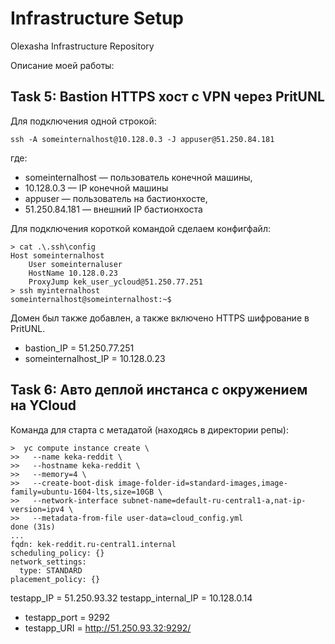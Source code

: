# Infrastructure Setup
Olexasha Infrastructure Repository

Описание моей работы:

## Task 5: Bastion HTTPS хост с VPN через PritUNL
Для подключения одной строкой:

    ssh -A someinternalhost@10.128.0.3 -J appuser@51.250.84.181

где:
* someinternalhost — пользователь конечной машины,
* 10.128.0.3 — IP конечной машины
* appuser — пользователь на бастионхосте,
* 51.250.84.181 — внешний IP бастионхоста

Для подключения короткой командой сделаем конфигфайл:

    > cat .\.ssh\config
    Host someinternalhost
        User someinternaluser
        HostName 10.128.0.23
        ProxyJump kek_user_ycloud@51.250.77.251
    > ssh myinternalhost
    someinternalhost@someinternalhost:~$

Домен был также добавлен, а также включено HTTPS шифрование в PritUNL.

* bastion_IP = 51.250.77.251
* someinternalhost_IP = 10.128.0.23


## Task 6: Авто деплой инстанса с окружением на YCloud

Команда для старта с метадатой (находясь в директории репы):

    >  yc compute instance create \
    >>   --name keka-reddit \
    >>   --hostname keka-reddit \
    >>   --memory=4 \
    >>   --create-boot-disk image-folder-id=standard-images,image-family=ubuntu-1604-lts,size=10GB \
    >>   --network-interface subnet-name=default-ru-central1-a,nat-ip-version=ipv4 \
    >>   --metadata-from-file user-data=cloud_config.yml
    done (31s)
    ...
    fqdn: kek-reddit.ru-central1.internal
    scheduling_policy: {}
    network_settings:
      type: STANDARD
    placement_policy: {}

testapp_IP = 51.250.93.32
testapp_internal_IP = 10.128.0.14

* testapp_port = 9292
* testapp_URI = http://51.250.93.32:9292/
